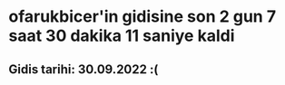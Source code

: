 # ofarukbicer'in gidisine son 2 gun 7 saat 30 dakika 11 saniye kaldi

## Gidis tarihi: 30.09.2022 :(